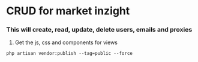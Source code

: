 # CRUD for market inzight 

### This will create, read, update, delete users, emails and proxies 

1. Get the js, css and components for views 
```
php artisan vendor:publish --tag=public --force
```

